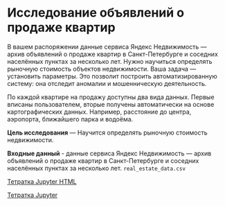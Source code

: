 Исследование объявлений о продаже квартир
======

В вашем распоряжении данные сервиса Яндекc Недвижимость — архив объявлений о продаже квартир в Санкт-Петербурге и соседних населённых пунктах за несколько лет. Нужно научиться определять рыночную стоимость объектов недвижимости. Ваша задача — установить параметры. Это позволит построить автоматизированную систему: она отследит аномалии и мошенническую деятельность. 

По каждой квартире на продажу доступны два вида данных. Первые вписаны пользователем, вторые получены автоматически на основе картографических данных. Например, расстояние до центра, аэропорта, ближайшего парка и водоёма.

**Цель исследования** — Научится определять рыночную стоимость недвижимости.
 
**Входные данный** - данные сервиса Яндекс Недвижимость — архив объявлений о продаже квартир в Санкт-Петербурге и соседних населённых пунктах за несколько лет. `real_estate_data.csv`

[Тетратка Jupyter HTML](https://github.com/pmaxp/portfolio_da/blob/main/Sale_Apartments_Petersburg/Sale_Apartments_Petersburg.html)

[Тетратка Jupyter](https://github.com/pmaxp/portfolio_da/blob/main/Sale_Apartments_Petersburg/Sale_Apartments_Petersburg.ipynb)
